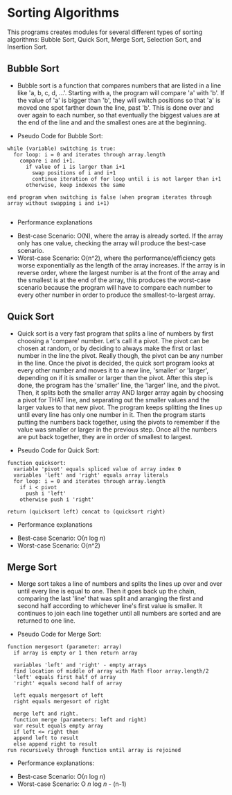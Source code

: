 # Sorting Algorithms

This programs creates modules for several different types of sorting algorithms: Bubble Sort, Quick Sort, Merge Sort, Selection Sort, and Insertion Sort.

## Bubble Sort

* Bubble sort is a function that compares numbers that are listed in a line like 'a, b, c, d, ...'. Starting with a, the program will compare 'a' with 'b'. If the value of 'a' is bigger than 'b', they will switch positions so that 'a' is moved one spot farther down the line, past 'b'. This is done over and over again to each number, so that eventually the biggest values are at the end of the line and and the smallest ones are at the beginning.

* Pseudo Code for Bubble Sort:

```
while (variable) switching is true:
  for loop: i = 0 and iterates through array.length
    compare i and i+1.
      if value of i is larger than i+1
        swap positions of i and i+1
        continue iteration of for loop until i is not larger than i+1
      otherwise, keep indexes the same

end program when switching is false (when program iterates through array without swapping i and i+1)


```

* Performance explanations
- Best-case Scenario: O(N), where the array is already sorted. If the array only has one value, checking the array will produce the best-case scenario.
- Worst-case Scenario: O(n^2), where the performance/efficiency gets worse exponentially as the length of the array increases. If the array is in reverse order, where the largest number is at the front of the array and the smallest is at the end of the array, this produces the worst-case scenario because the program will have to compare each number to every other number in order to produce the smallest-to-largest array.

## Quick Sort

* Quick sort is a very fast program that splits a line of numbers by first choosing a 'compare' number. Let's call it a pivot. The pivot can be chosen at random, or by deciding to always make the first or last number in the line the pivot. Really though, the pivot can be any number in the line. Once the pivot is decided, the quick sort program looks at every other number and moves it to a new line, 'smaller' or 'larger', depending on if it is smaller or larger than the pivot. After this step is done, the program has the 'smaller' line, the 'larger' line, and the pivot. Then, it splits both the smaller array AND larger array again by choosing a pivot for THAT line, and separating out the smaller values and the larger values to that new pivot. The program keeps splitting the lines up until every line has only one number in it. Then the program starts putting the numbers back together, using the pivots to remember if the value was smaller or larger in the previous step. Once all the numbers are put back together, they are in order of smallest to largest.

* Pseudo Code for Quick Sort:

```
function quicksort:
  variable 'pivot' equals spliced value of array index 0
  variables 'left' and 'right' equals array literals
  for loop: i = 0 and iterates through array.length
    if i < pivot
      push i 'left'
    otherwise push i 'right'

return (quicksort left) concat to (quicksort right)
```

* Performance explanations
- Best-case Scenario: O(*n* log *n*)
- Worst-case Scenario: O(n^2)

## Merge Sort

* Merge sort takes a line of numbers and splits the lines up over and over until every line is equal to one. Then it goes back up the chain, comparing the last 'line' that was split and arranging the first and second half according to whichever line's first value is smaller. It continues to join each line together until all numbers are sorted and are returned to one line.

* Pseudo Code for Merge Sort:

```
function mergesort (parameter: array)
  if array is empty or 1 then return array

  variables 'left' and 'right' - empty arrays
  find location of middle of array with Math floor array.length/2
  'left' equals first half of array
  'right' equals second half of array

  left equals mergesort of left
  right equals mergesort of right

  merge left and right.
  function merge (parameters: left and right)
  var result equals empty array
  if left <= right then
  append left to result
  else append right to result
run recursively through function until array is rejoined

```

* Performance explanations:
- Best-case Scenario: O(*n* log *n*)
- Worst-case Scenario: O *n* log *n* - (n-1)